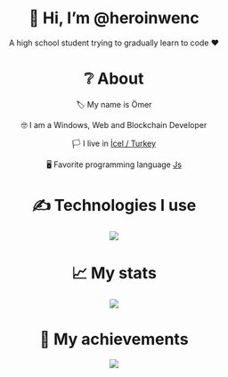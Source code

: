 <div align="center">
<h1> 👋 Hi, I’m @heroinwenc </h1>
<p> A high school student trying to gradually learn to code ❤ </p>
  
<h1> ❔ About </h1>
  <p> 🏷 My name is Ömer </p>
  <p> 🤓 I am a Windows, Web and Blockchain Developer </p>
  <p> 🏳 I live in <a href="https://tr.wikipedia.org/wiki/Mersin">İcel / Turkey</a></p>
  <p> 🖥 Favorite programming language <a href="https://en.wikipedia.org/wiki/JavaScript"> Js </a> </p>


<h1> ✍ Technologies I use </h1>
<img src="https://skillicons.dev/icons?i=database,blender,bootstrap,wordpress,visualstudio,rust,php,dotnet,js,ts,cs,react,nodejs,mongodb,html,css,vscode,atom,discord&theme=dark" />
<h1> 📈 My stats </h1>
<img src="https://github-readme-stats.vercel.app/api?username=Heroinwenc&show_icons=true&theme=dark" />

<h1> 💎 My achievements </h1>
<img src="https://github-profile-trophy.vercel.app/?username=Heroinwenc&theme=onedark" />
